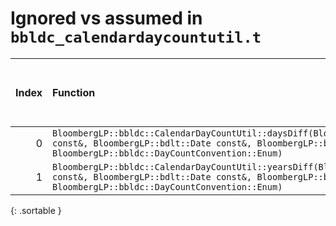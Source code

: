 # Ignored vs assumed in `bbldc_calendardaycountutil.t`

<script src="../sorttable.js"></script>
|   Index | Function                                                                                                                                                                                                |   Difference in number of lines |   Function size difference in bytes | Disassembly                                                             |   Number of lines in assumed build | Number of bytes in assumed build   |   Number of lines in ignored build | Number of bytes in ignored build   |
|--------:|:--------------------------------------------------------------------------------------------------------------------------------------------------------------------------------------------------------|--------------------------------:|------------------------------------:|:------------------------------------------------------------------------|-----------------------------------:|:-----------------------------------|-----------------------------------:|:-----------------------------------|
|       0 | `BloombergLP::bbldc::CalendarDayCountUtil::daysDiff(BloombergLP::bdlt::Date const&, BloombergLP::bdlt::Date const&, BloombergLP::bdlt::Calendar const&, BloombergLP::bbldc::DayCountConvention::Enum)`  |                              -2 |                                 -16 | [Assumed](0.assume.s.txt), [Ignored](0.none.s.txt), [Diff](0.diff.html) |                                128 | 4,213,344                          |                                144 | 4,213,344                          |
|       1 | `BloombergLP::bbldc::CalendarDayCountUtil::yearsDiff(BloombergLP::bdlt::Date const&, BloombergLP::bdlt::Date const&, BloombergLP::bdlt::Calendar const&, BloombergLP::bbldc::DayCountConvention::Enum)` |                              -4 |                                 -16 | [Assumed](1.assume.s.txt), [Ignored](1.none.s.txt), [Diff](1.diff.html) |                                144 | 4,213,488                          |                                160 | 4,213,504                          |
{: .sortable }
